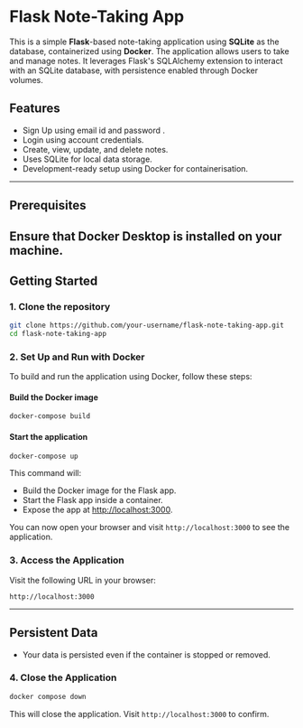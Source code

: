 # Flask Note-Taking App

This is a simple **Flask**-based note-taking application using **SQLite** as the database, containerized using **Docker**. The application allows users to take and manage notes. It leverages Flask's SQLAlchemy extension to interact with an SQLite database, with persistence enabled through Docker volumes.

## Features

- Sign Up using email id and password .
- Login using account credentials.
- Create, view, update, and delete notes.
- Uses SQLite for local data storage.
- Development-ready setup using Docker for containerisation.

---

## Prerequisites

Ensure that Docker Desktop is installed on your machine.
---

## Getting Started

### 1. Clone the repository

```bash
git clone https://github.com/your-username/flask-note-taking-app.git
cd flask-note-taking-app
```

### 2. Set Up and Run with Docker

To build and run the application using Docker, follow these steps:

#### Build the Docker image

```bash
docker-compose build
```

#### Start the application

```bash
docker-compose up
```

This command will:
- Build the Docker image for the Flask app.
- Start the Flask app inside a container.
- Expose the app at [http://localhost:3000](http://localhost:3000).

You can now open your browser and visit `http://localhost:3000` to see the application.

### 3. Access the Application

Visit the following URL in your browser:

```
http://localhost:3000
```
---
## Persistent Data

- Your data is persisted even if the container is stopped or removed.

### 4. Close the Application
```bash
docker compose down
```
This will close the application. Visit `http://localhost:3000` to confirm.
